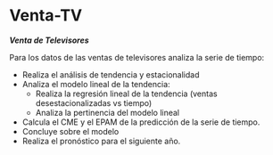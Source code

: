 # Venta-TV

***Venta de Televisores***

Para los datos de las ventas de televisores analiza la serie de tiempo:

* Realiza el análisis de tendencia y estacionalidad
* Analiza el modelo lineal de la tendencia:
  * Realiza la regresión lineal de la tendencia (ventas desestacionalizadas vs tiempo)
  * Analiza la pertinencia del modelo lineal
* Calcula el CME y el EPAM de la predicción de la serie de tiempo.
* Concluye sobre el modelo
* Realiza el pronóstico para el siguiente año.
